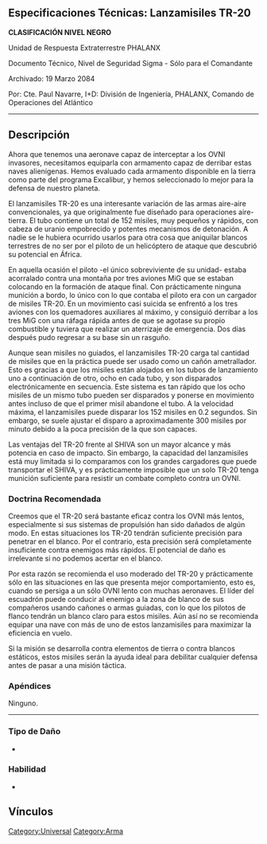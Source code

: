 ## Especificaciones Técnicas: Lanzamisiles TR-20

**CLASIFICACIÓN NIVEL NEGRO**

Unidad de Respuesta Extraterrestre PHALANX

Documento Técnico, Nivel de Seguridad Sigma - Sólo para el Comandante

Archivado: 19 Marzo 2084

Por: Cte. Paul Navarre, I+D: División de Ingeniería, PHALANX, Comando de
Operaciones del Atlántico

------------------------------------------------------------------------

## Descripción

Ahora que tenemos una aeronave capaz de interceptar a los OVNI
invasores, necesitamos equiparla con armamento capaz de derribar estas
naves alienígenas. Hemos evaluado cada armamento disponible en la tierra
como parte del programa Excalibur, y hemos seleccionado lo mejor para la
defensa de nuestro planeta.

El lanzamisiles TR-20 es una interesante variación de las armas
aire-aire convencionales, ya que originalmente fue diseñado para
operaciones aire-tierra. El tubo contiene un total de 152 misiles, muy
pequeños y rápidos, con cabeza de uranio empobrecido y potentes
mecanismos de detonación. A nadie se le hubiera ocurrido usarlos para
otra cosa que aniquilar blancos terrestres de no ser por el piloto de un
helicóptero de ataque que descubrió su potencial en África.

En aquella ocasión el piloto -el único sobreviviente de su unidad-
estaba acorralado contra una montaña por tres aviones MiG que se estaban
colocando en la formación de ataque final. Con prácticamente ninguna
munición a bordo, lo único con lo que contaba el piloto era con un
cargador de misiles TR-20. En un movimiento casi suicida se enfrentó a
los tres aviones con los quemadores auxiliares al máximo, y consiguió
derribar a los tres MiG con una ráfaga rápida antes de que se agotase su
propio combustible y tuviera que realizar un aterrizaje de emergencia.
Dos días después pudo regresar a su base sin un rasguño.

Aunque sean misiles no guiados, el lanzamisiles TR-20 carga tal cantidad
de misiles que en la práctica puede ser usado como un cañón
ametrallador. Esto es gracias a que los misiles están alojados en los
tubos de lanzamiento uno a continuación de otro, ocho en cada tubo, y
son disparados electrónicamente en secuencia. Este sistema es tan rápido
que los ocho misiles de un mismo tubo pueden ser disparados y ponerse en
movimiento antes incluso de que el primer misil abandone el tubo. A la
velocidad máxima, el lanzamisiles puede disparar los 152 misiles en 0.2
segundos. Sin embargo, se suele ajustar el disparo a aproximadamente 300
misiles por minuto debido a la poca precisión de la que son capaces.

Las ventajas del TR-20 frente al SHIVA son un mayor alcance y más
potencia en caso de impacto. Sin embargo, la capacidad del lanzamisiles
está muy limitada si lo comparamos con los grandes cargadores que puede
transportar el SHIVA, y es prácticamente imposible que un solo TR-20
tenga munición suficiente para resistir un combate completo contra un
OVNI.

### Doctrina Recomendada

Creemos que el TR-20 será bastante eficaz contra los OVNI más lentos,
especialmente si sus sistemas de propulsión han sido dañados de algún
modo. En estas situaciones los TR-20 tendrán suficiente precisión para
penetrar en el blanco. Por el contrario, esta precisión será
completamente insuficiente contra enemigos más rápidos. El potencial de
daño es irrelevante si no podemos acertar en el blanco.

Por esta razón se recomienda el uso moderado del TR-20 y prácticamente
sólo en las situaciones en las que presenta mejor comportamiento, esto
es, cuando se persiga a un sólo OVNI lento con muchas aeronaves. El
líder del escuadrón puede conducir al enemigo a la zona de blanco de sus
compañeros usando cañones o armas guiadas, con lo que los pilotos de
flanco tendrán un blanco claro para estos misiles. Aún así no se
recomienda equipar una nave con más de uno de estos lanzamisiles para
maximizar la eficiencia en vuelo.

Si la misión se desarrolla contra elementos de tierra o contra blancos
estáticos, estos misiles serán la ayuda ideal para debilitar cualquier
defensa antes de pasar a una misión táctica.

### Apéndices

Ninguno.

------------------------------------------------------------------------

### Tipo de Daño

-

### Habilidad

-

## Vínculos

[Category:Universal](Category:Universal "wikilink")
[Category:Arma](Category:Arma "wikilink")